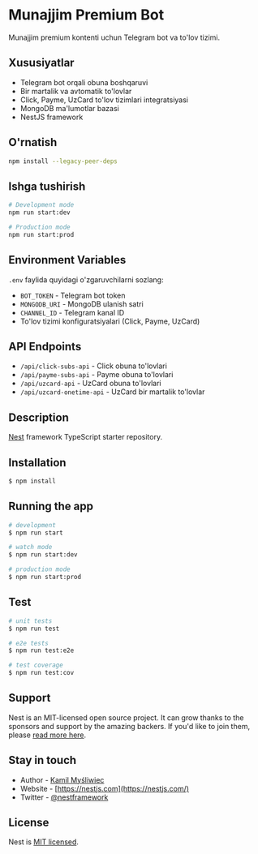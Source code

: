 # Munajjim Premium Bot

Munajjim premium kontenti uchun Telegram bot va to'lov tizimi.

## Xususiyatlar

- Telegram bot orqali obuna boshqaruvi
- Bir martalik va avtomatik to'lovlar
- Click, Payme, UzCard to'lov tizimlari integratsiyasi
- MongoDB ma'lumotlar bazasi
- NestJS framework

## O'rnatish

```bash
npm install --legacy-peer-deps
```

## Ishga tushirish

```bash
# Development mode
npm run start:dev

# Production mode
npm run start:prod
```

## Environment Variables

`.env` faylida quyidagi o'zgaruvchilarni sozlang:

- `BOT_TOKEN` - Telegram bot token
- `MONGODB_URI` - MongoDB ulanish satri
- `CHANNEL_ID` - Telegram kanal ID
- To'lov tizimi konfiguratsiyalari (Click, Payme, UzCard)

## API Endpoints

- `/api/click-subs-api` - Click obuna to'lovlari
- `/api/payme-subs-api` - Payme obuna to'lovlari  
- `/api/uzcard-api` - UzCard obuna to'lovlari
- `/api/uzcard-onetime-api` - UzCard bir martalik to'lovlar
</p>
  <!--[![Backers on Open Collective](https://opencollective.com/nest/backers/badge.svg)](https://opencollective.com/nest#backer)
  [![Sponsors on Open Collective](https://opencollective.com/nest/sponsors/badge.svg)](https://opencollective.com/nest#sponsor)-->

## Description

[Nest](https://github.com/nestjs/nest) framework TypeScript starter repository.

## Installation

```bash
$ npm install
```

## Running the app

```bash
# development
$ npm run start

# watch mode
$ npm run start:dev

# production mode
$ npm run start:prod
```

## Test

```bash
# unit tests
$ npm run test

# e2e tests
$ npm run test:e2e

# test coverage
$ npm run test:cov
```

## Support

Nest is an MIT-licensed open source project. It can grow thanks to the sponsors and support by the amazing backers. If you'd like to join them, please [read more here](https://docs.nestjs.com/support).

## Stay in touch

- Author - [Kamil Myśliwiec](https://kamilmysliwiec.com)
- Website - [https://nestjs.com](https://nestjs.com/)
- Twitter - [@nestframework](https://twitter.com/nestframework)

## License

Nest is [MIT licensed](LICENSE).
